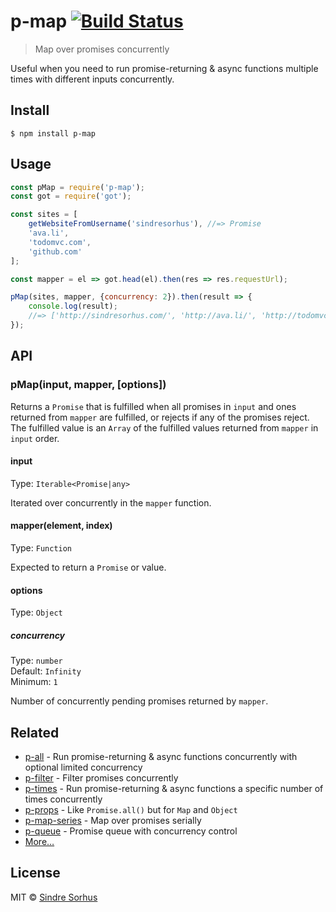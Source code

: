 # p-map [![Build Status](https://travis-ci.org/sindresorhus/p-map.svg?branch=master)](https://travis-ci.org/sindresorhus/p-map)

> Map over promises concurrently

Useful when you need to run promise-returning & async functions multiple times with different inputs concurrently.


## Install

```
$ npm install p-map
```


## Usage

```js
const pMap = require('p-map');
const got = require('got');

const sites = [
	getWebsiteFromUsername('sindresorhus'), //=> Promise
	'ava.li',
	'todomvc.com',
	'github.com'
];

const mapper = el => got.head(el).then(res => res.requestUrl);

pMap(sites, mapper, {concurrency: 2}).then(result => {
	console.log(result);
	//=> ['http://sindresorhus.com/', 'http://ava.li/', 'http://todomvc.com/', 'http://github.com/']
});
```


## API

### pMap(input, mapper, [options])

Returns a `Promise` that is fulfilled when all promises in `input` and ones returned from `mapper` are fulfilled, or rejects if any of the promises reject. The fulfilled value is an `Array` of the fulfilled values returned from `mapper` in `input` order.

#### input

Type: `Iterable<Promise|any>`

Iterated over concurrently in the `mapper` function.

#### mapper(element, index)

Type: `Function`

Expected to return a `Promise` or value.

#### options

Type: `Object`

##### concurrency

Type: `number`<br>
Default: `Infinity`<br>
Minimum: `1`

Number of concurrently pending promises returned by `mapper`.


## Related

- [p-all](https://github.com/sindresorhus/p-all) - Run promise-returning & async functions concurrently with optional limited concurrency
- [p-filter](https://github.com/sindresorhus/p-filter) - Filter promises concurrently
- [p-times](https://github.com/sindresorhus/p-times) - Run promise-returning & async functions a specific number of times concurrently
- [p-props](https://github.com/sindresorhus/p-props) - Like `Promise.all()` but for `Map` and `Object`
- [p-map-series](https://github.com/sindresorhus/p-map-series) - Map over promises serially
- [p-queue](https://github.com/sindresorhus/p-queue) - Promise queue with concurrency control
- [More…](https://github.com/sindresorhus/promise-fun)


## License

MIT © [Sindre Sorhus](https://sindresorhus.com)
